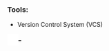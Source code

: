 ### Tools:

  - Version Control System (VCS)

  <a href="https://git-scm.com/" target="_blank">
    _<img align="left" alt="git" width="26px" src="https://github.com/Aakarsh-B/trying-repos/blob/master/github.svg"/> 
  </a>
